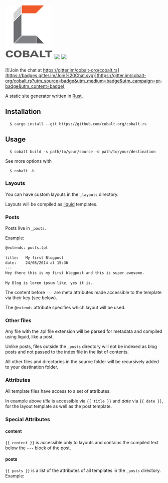 # ![Cobalt](https://raw.githubusercontent.com/cobalt-org/logos/master/cobald.logo.02.resize.png) [![](https://travis-ci.org/cobalt-org/cobalt.rs.svg?branch=master)](https://travis-ci.org/cobalt-org/cobalt.rs) [![](https://coveralls.io/repos/cobalt-org/cobalt.rs/badge.svg?branch=master&service=github)](https://coveralls.io/github/cobalt-org/cobalt.rs?branch=master)

[![Join the chat at https://gitter.im/cobalt-org/cobalt.rs](https://badges.gitter.im/Join%20Chat.svg)](https://gitter.im/cobalt-org/cobalt.rs?utm_source=badge&utm_medium=badge&utm_campaign=pr-badge&utm_content=badge)

A static site generator written in [Rust](http://www.rust-lang.org/).

## Installation

```
  $ cargo install --git https://github.com/cobalt-org/cobalt.rs
```

## Usage

```
  $ cobalt build -s path/to/your/source -d path/to/your/destination
```

See more options with

```
  $ cobalt -h
```

### Layouts

You can have custom layouts in the ```_layouts``` directory.

Layouts will be compiled as [liquid](https://github.com/cobalt-org/liquid-rust) templates.

### Posts

Posts live in ```_posts```.

Example:

```text
@extends: posts.tpl

title:   My first Blogpost
date:    24/08/2014 at 15:36
---
Hey there this is my first blogpost and this is super awesome.

My Blog is lorem ipsum like, yes it is..
```

The content before ```---``` are meta attributes made accessible to the template via their key (see below).

The ```@extends``` attribute specifies which layout will be used.

### Other files

Any file with the .tpl file extension will be parsed for metadata and compiled using liquid, like a post.

Unlike posts, files outside the ``_posts`` directory will not be indexed as blog posts and not passed to the index file in the list of contents.

All other files and directories in the source folder will be recursively added to your destination folder.

### Attributes

All template files have access to a set of attributes.

In example above _title_ is accessible via ```{{ title }}``` and _date_ via ```{{ date }}```, for the layout template as well as the post template.

### Special Attributes

#### content

`{{ content }}` is accessible only to layouts and contains the compiled text below the ```---``` block of the post.

#### posts

`{{ posts }}` is a list of the attributes of all templates in the `_posts` directory. Example:
